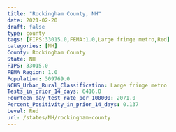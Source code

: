 ```yaml
---
title: "Rockingham County, NH"
date: 2021-02-20
draft: false
type: county
tags: [FIPS:33015.0,FEMA:1.0,Large fringe metro,Red]
categories: [NH]
County: Rockingham County
State: NH
FIPS: 33015.0
FEMA_Region: 1.0
Population: 309769.0
NCHS_Urban_Rural_Classification: Large fringe metro
Tests_in_prior_14_days: 6416.0
Fourteen_day_test_rate_per_100000: 2071.0
Percent_Positivity_in_prior_14_days: 0.137
Level: Red
url: /states/NH/rockingham-county
---
```



